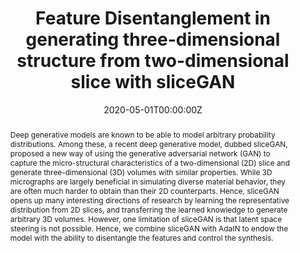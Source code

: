 ---
title: "Feature Disentanglement in generating three-dimensional structure from two-dimensional slice with sliceGAN"

# Authors
# If you created a profile for a user (e.g. the default `admin` user), write the username (folder name) here 
# and it will be replaced with their full name and linked to their profile.
authors:
- admin
- Jong Chul Ye

# Author notes (optional)
author_notes: ""

date: "2020-05-01T00:00:00Z"
doi: ""

# Schedule page publish date (NOT publication's date).
publishDate: "2021-05-21T00:00:00Z"

# Publication type.
# Legend: 0 = Uncategorized; 1 = Conference paper; 2 = Journal article;
# 3 = Preprint / Working Paper; 4 = Report; 5 = Book; 6 = Book section;
# 7 = Thesis; 8 = Patent
publication_types: ["2"]

# Publication name and optional abbreviated publication name.
publication: In Nature Machine Intelligence
publication_short: In Nat. Mach. Int.

abstract: Deep generative models are known to be able to model arbitrary probability distributions. Among these, a recent deep generative model, dubbed sliceGAN, proposed a new way of using the generative adversarial network (GAN) to capture the micro-structural characteristics of a two-dimensional (2D) slice and generate three-dimensional (3D) volumes with similar properties. While 3D micrographs are largely beneficial in simulating diverse material behavior, they are often much harder to obtain than their 2D counterparts. Hence, sliceGAN opens up many interesting directions of research by learning the representative distribution from 2D slices, and transferring the learned knowledge to generate arbitrary 3D volumes. However, one limitation of sliceGAN is that latent space steering is not possible. Hence, we combine sliceGAN with AdaIN to endow the model with the ability to disentangle the features and control the synthesis.

# Summary. An optional shortened abstract.
summary: SliceGAN, stochastic model to synthesize 3D microstructures from 2D images, is endowed with the ability to disentangle features, and continuously control these features via AdaIN.

tags: [Feature disentanglement, AdaIN, SliceGAN]

# Display this page in the Featured widget?
featured: false

# Custom links (uncomment lines below)
# links:
# - name: Custom Link
#   url: http://example.org

url_pdf: 'https://www.nature.com/articles/s42256-021-00400-4'
url_code: 'https://github.com/HJ-harry/SliceGAN_AdaIN'
url_dataset: ''
url_poster: ''
url_project: ''
url_slides: ''
url_source: ''
url_video: ''

# Featured image
# To use, add an image named `featured.jpg/png` to your page's folder. 
image:
  caption: 'Image credit: Hyungjin Chung'
  focal_point: ""
  preview_only: false

# Associated Projects (optional).
#   Associate this publication with one or more of your projects.
#   Simply enter your project's folder or file name without extension.
#   E.g. `internal-project` references `content/project/internal-project/index.md`.
#   Otherwise, set `projects: []`.
projects:
- []

# Slides (optional).
#   Associate this publication with Markdown slides.
#   Simply enter your slide deck's filename without extension.
#   E.g. `slides: "example"` references `content/slides/example/index.md`.
#   Otherwise, set `slides: ""`.
slides: ""
---